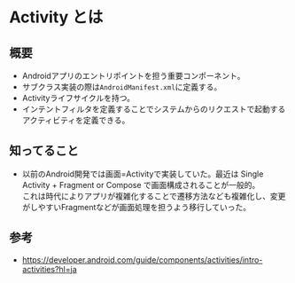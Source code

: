 # Activity とは

## 概要
- Androidアプリのエントリポイントを担う重要コンポーネント。
- サブクラス実装の際は`AndroidManifest.xml`に定義する。
- Activityライフサイクルを持つ。
- インテントフィルタを定義することでシステムからのリクエストで起動するアクティビティを定義できる。

## 知ってること
- 以前のAndroid開発では画面=Activityで実装していた。最近は Single Activity + Fragment or Compose で画面構成されることが一般的。  
これは時代によりアプリが複雑化することで遷移方法なども複雑化し、変更がしやすいFragmentなどが画面処理を担うよう移行していった。

## 参考
- https://developer.android.com/guide/components/activities/intro-activities?hl=ja